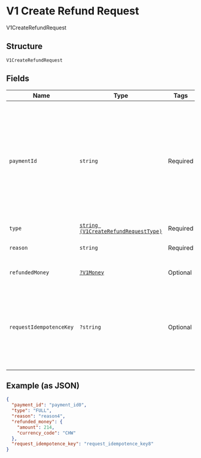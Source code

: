 
# V1 Create Refund Request

V1CreateRefundRequest

## Structure

`V1CreateRefundRequest`

## Fields

| Name | Type | Tags | Description | Getter | Setter |
|  --- | --- | --- | --- | --- | --- |
| `paymentId` | `string` | Required | The ID of the payment to refund. If you are creating a `PARTIAL`<br>refund for a split tender payment, instead provide the id of the<br>particular tender you want to refund. | getPaymentId(): string | setPaymentId(string paymentId): void |
| `type` | [`string (V1CreateRefundRequestType)`](../../doc/models/v1-create-refund-request-type.md) | Required | - | getType(): string | setType(string type): void |
| `reason` | `string` | Required | The reason for the refund. | getReason(): string | setReason(string reason): void |
| `refundedMoney` | [`?V1Money`](../../doc/models/v1-money.md) | Optional | - | getRefundedMoney(): ?V1Money | setRefundedMoney(?V1Money refundedMoney): void |
| `requestIdempotenceKey` | `?string` | Optional | An optional key to ensure idempotence if you issue the same PARTIAL refund request more than once. | getRequestIdempotenceKey(): ?string | setRequestIdempotenceKey(?string requestIdempotenceKey): void |

## Example (as JSON)

```json
{
  "payment_id": "payment_id0",
  "type": "FULL",
  "reason": "reason4",
  "refunded_money": {
    "amount": 214,
    "currency_code": "CHW"
  },
  "request_idempotence_key": "request_idempotence_key8"
}
```

